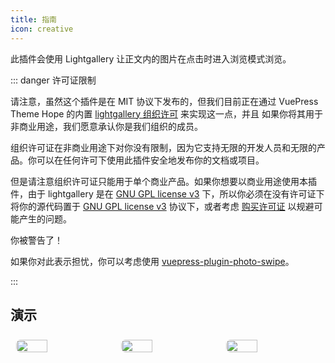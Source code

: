 ```yaml
---
title: 指南
icon: creative
---
```


此插件会使用 Lightgallery 让正文内的图片在点击时进入浏览模式浏览。

::: danger 许可证限制

请注意，虽然这个插件是在 MIT 协议下发布的，但我们目前正在通过 VuePress Theme Hope 的内置 [lightgallery 组织许可](https://www.lightgalleryjs.com/license/) 来实现这一点，并且 如果你将其用于非商业用途，我们愿意承认你是我们组织的成员。

组织许可证在非商业用途下对你没有限制，因为它支持无限的开发人员和无限的产品。你可以在任何许可下使用此插件安全地发布你的文档或项目。

但是请注意组织许可证只能用于单个商业产品。如果你想要以商业用途使用本插件，由于 lightgallery 是在 [GNU GPL license v3](https://www.gnu.org/licenses/gpl-3.0.html) 下，所以你必须在没有许可证下将你的源代码置于 [GNU GPL license v3](https://www.gnu.org/licenses/gpl-3.0.html) 协议下，或者考虑 [购买许可证](https://www.lightgalleryjs.com/license/) 以规避可能产生的问题。

你被警告了！

如果你对此表示担忧，你可以考虑使用 [vuepress-plugin-photo-swipe](https://vuepress-theme-hope.github.io/v2/photo-swipe/zh/)。

:::

## 演示

<!-- markdownlint-disable -->

<div class="image-preview">
  <img src="/assets/image/1.jpg" />
  <img src="/assets/image/2.jpg" />
  <img src="/assets/image/3.jpg" />
</div>

<style>
  .image-preview {
    display: flex;
    justify-content: space-evenly;
    align-items: center;
    flex-wrap: wrap;
  }

  .image-preview > img {
     box-sizing: border-box;
     width: 33.3% !important;
     padding: 9px;
     border-radius: 16px;
  }

  @media (max-width: 719px){
    .image-preview > img {
      width: 50% !important;
    }
  }

  @media (max-width: 419px){
    .image-preview > img {
      width: 100% !important;
    }
  }
</style>

<!-- markdownlint-restore -->

